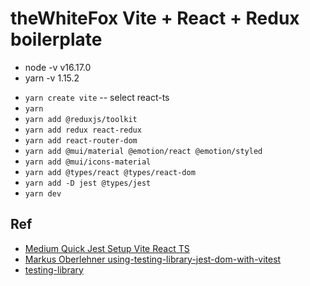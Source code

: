 # theWhiteFox Vite + React + Redux boilerplate

* node -v v16.17.0
* yarn -v 1.15.2

- `yarn create vite`
 -- select react-ts
- `yarn`
- `yarn add @reduxjs/toolkit `
- `yarn add redux react-redux`
- `yarn add react-router-dom`
- `yarn add @mui/material @emotion/react @emotion/styled`
- `yarn add @mui/icons-material`
- `yarn add @types/react @types/react-dom`
- `yarn add -D jest @types/jest`
- `yarn dev`

## Ref
- [Medium Quick Jest Setup Vite React TS](https://codingwithmanny.medium.com/quick-jest-setup-with-vitejs-react-typescript-82f325e4323f)
- [Markus Oberlehner using-testing-library-jest-dom-with-vitest](https://markus.oberlehner.net/blog/using-testing-library-jest-dom-with-vitest/)
- [testing-library](https://testing-library.com/docs/queries/about)
